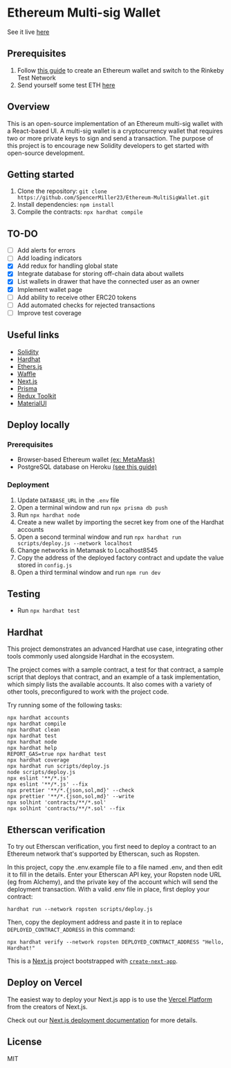 # Ethereum Multi-sig Wallet

See it live [here](https://ethereum-multi-sig-wallet.vercel.app/)

## Prerequisites
1) Follow [this guide](https://devtonight.com/posts/metamask-testnet-wallet-setup-for-blockchain-development) to create an Ethereum wallet and switch to the Rinkeby Test Network
2) Send yourself some test ETH [here](https://faucets.chain.link/rinkeby)

## Overview

This is an open-source implementation of an Ethereum multi-sig wallet with a React-based UI. A multi-sig wallet is a cryptocurrency wallet that requires two or more private keys to sign and send a transaction. The purpose of this project is to encourage new Solidity developers to get started with open-source development.

## Getting started

1) Clone the repository: `git clone https://github.com/SpencerMiller23/Ethereum-MultiSigWallet.git`
2) Install dependencies: `npm install`
3) Compile the contracts: `npx hardhat compile`

## TO-DO

- [ ] Add alerts for errors
- [ ] Add loading indicators
- [x] Add redux for handling global state
- [x] Integrate database for storing off-chain data about wallets
- [x] List wallets in drawer that have the connected user as an owner
- [x] Implement wallet page
- [ ] Add ability to receive other ERC20 tokens
- [ ] Add automated checks for rejected transactions
- [ ] Improve test coverage

## Useful links

- [Solidity](https://docs.soliditylang.org/en/v0.8.11/)
- [Hardhat](https://hardhat.org/)
- [Ethers.js](https://docs.ethers.io/v5/)
- [Waffle](https://ethereum-waffle.readthedocs.io/en/latest/)
- [Next.js](https://nextjs.org/)
- [Prisma](https://www.prisma.io/docs/)
- [Redux Toolkit](https://redux-toolkit.js.org/usage/usage-guide)
- [MaterialUI](https://mui.com/getting-started/installation/)

## Deploy locally

### Prerequisites
- Browser-based Ethereum wallet [(ex: MetaMask)](https://metamask.io/)
- PostgreSQL database on Heroku [(see this guide)](https://dev.to/prisma/how-to-setup-a-free-postgresql-database-on-heroku-1dc1)

### Deployment
1) Update `DATABASE_URL` in the `.env` file
2) Open a terminal window and run `npx prisma db push`
3) Run `npx hardhat node`
4) Create a new wallet by importing the secret key from one of the Hardhat accounts
5) Open a second terminal window and run `npx hardhat run scripts/deploy.js --network localhost`
6) Change networks in Metamask to Localhost8545
7) Copy the address of the deployed factory contract and update the value stored in `config.js`
8) Open a third terminal window and run `npm run dev`

## Testing

- Run `npx hardhat test`

## Hardhat

This project demonstrates an advanced Hardhat use case, integrating other tools commonly used alongside Hardhat in the ecosystem.

The project comes with a sample contract, a test for that contract, a sample script that deploys that contract, and an example of a task implementation, which simply lists the available accounts. It also comes with a variety of other tools, preconfigured to work with the project code.

Try running some of the following tasks:

```shell
npx hardhat accounts
npx hardhat compile
npx hardhat clean
npx hardhat test
npx hardhat node
npx hardhat help
REPORT_GAS=true npx hardhat test
npx hardhat coverage
npx hardhat run scripts/deploy.js
node scripts/deploy.js
npx eslint '**/*.js'
npx eslint '**/*.js' --fix
npx prettier '**/*.{json,sol,md}' --check
npx prettier '**/*.{json,sol,md}' --write
npx solhint 'contracts/**/*.sol'
npx solhint 'contracts/**/*.sol' --fix
```

## Etherscan verification

To try out Etherscan verification, you first need to deploy a contract to an Ethereum network that's supported by Etherscan, such as Ropsten.

In this project, copy the .env.example file to a file named .env, and then edit it to fill in the details. Enter your Etherscan API key, your Ropsten node URL (eg from Alchemy), and the private key of the account which will send the deployment transaction. With a valid .env file in place, first deploy your contract:

```shell
hardhat run --network ropsten scripts/deploy.js
```

Then, copy the deployment address and paste it in to replace `DEPLOYED_CONTRACT_ADDRESS` in this command:

```shell
npx hardhat verify --network ropsten DEPLOYED_CONTRACT_ADDRESS "Hello, Hardhat!"
```

This is a [Next.js](https://nextjs.org/) project bootstrapped with [`create-next-app`](https://github.com/vercel/next.js/tree/canary/packages/create-next-app).

## Deploy on Vercel

The easiest way to deploy your Next.js app is to use the [Vercel Platform](https://vercel.com/new?utm_medium=default-template&filter=next.js&utm_source=create-next-app&utm_campaign=create-next-app-readme) from the creators of Next.js.

Check out our [Next.js deployment documentation](https://nextjs.org/docs/deployment) for more details.

## License

MIT